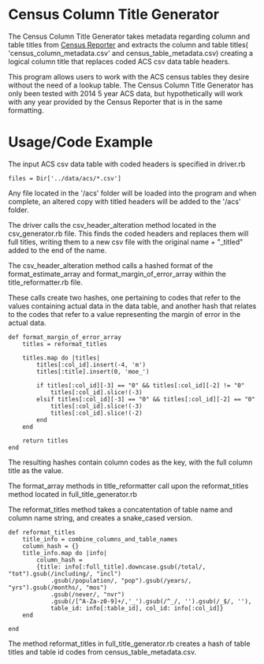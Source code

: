# Census Column Title Generator

The Census Column Title Generator takes metadata regarding column and table titles from [Census Reporter](https://github.com/censusreporter/census-table-metadata/tree/master/precomputed/acs2014_5yr) and extracts the column and table titles( 'census_column_metadata.csv' and census_table_metadata.csv) creating a logical column title that replaces coded ACS csv data table headers. 

This program allows users to work with the ACS census tables they desire without the need of a lookup table. The Census Column Title Generator has only been tested with 2014 5 year ACS data, but hypothetically will work with any year provided by the Census Reporter that is in the same formatting. 

# Usage/Code Example

The input ACS csv data table with coded headers is specified in driver.rb

```
files = Dir['../data/acs/*.csv']
```

Any file located in the '/acs' folder will be loaded into the program and when complete, an altered copy with titled headers will be added to the '/acs' folder.

The driver calls the csv_header_alteration method located in the csv_generator.rb file. This finds the coded headers and replaces them will full titles, writing them to a new csv file with the original name + "_titled" added to the end of the name. 

The csv_header_alteration method calls a hashed format of the format_estimate_array and format_margin_of_error_array within the title_reformatter.rb file. 

These calls create two hashes, one pertaining to codes that refer to the values containing actual data in the data table, and another hash that relates to the codes that refer to a value representing the margin of error in the actual data.

```
def format_margin_of_error_array
	titles = reformat_titles

	titles.map do |titles| 
		titles[:col_id].insert(-4, 'm')
		titles[:title].insert(0, 'moe_')

	  	if titles[:col_id][-3] == "0" && titles[:col_id][-2] != "0"
	  		titles[:col_id].slice!(-3)
		elsif titles[:col_id][-3] == "0" && titles[:col_id][-2] == "0" 
			titles[:col_id].slice!(-3)
			titles[:col_id].slice!(-2)
		end
	end

	return titles
end
```

The resulting hashes contain column codes as the key, with the full column title as the value. 

The format_array methods in title_reformatter call upon the reformat_titles method located in full_title_generator.rb

The reformat_titles method takes a concatentation of table name and column name string, and creates a snake_cased version.

```
def reformat_titles
	title_info = combine_columns_and_table_names
	column_hash = {}
	title_info.map do |info| 
		column_hash = 
		{title: info[:full_title].downcase.gsub(/total/, "tot").gsub(/including/, "incl")
			.gsub(/population/, "pop").gsub(/years/, "yrs").gsub(/months/, "mos")
			.gsub(/never/, "nvr")
			.gsub(/[^A-Za-z0-9]+/,'_').gsub(/^_/, '').gsub(/_$/, ''), 
			table_id: info[:table_id], col_id: info[:col_id]}
	end
	
end
```


The method reformat_titles in full_title_generator.rb creates a hash of table titles and table id codes from census_table_metadata.csv.

